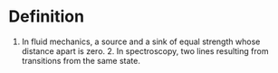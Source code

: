 # Definition

1.  In fluid mechanics, a source and a sink of equal strength whose
    distance apart is zero. 2. In spectroscopy, two lines resulting from
    transitions from the same state.
